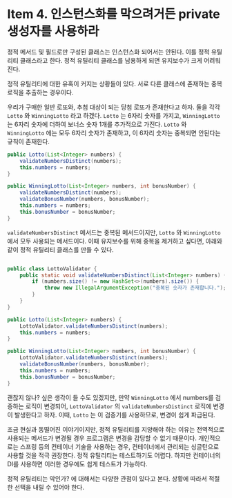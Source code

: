 # Item 4. 인스턴스화를 막으려거든 private 생성자를 사용하라

정적 메서드 및 필드로만 구성된 클래스는 인스턴스화 되어서는 안된다. 이를 정적 유틸리티 클래스라고 한다. 정적 유틸리티 클래스를 남용하게 되면 유지보수가 크게 어려워진다.

정적 유틸리티에 대한 유혹이 커지는 상황들이 있다. 서로 다른 클래스에 존재하는 중복 로직을 추출하는 경우이다. 

우리가 구매한 일반 로또와, 추첨 대상이 되는 당첨 로또가 존재한다고 하자. 둘을 각각 `Lotto` 와 `WinningLotto` 라고 하겠다. `Lotto` 는 6자리 숫자를 가지고, `WinningLotto` 는 6자리 숫자에 더하여 보너스 숫자 1개를 추가적으로 가진다. `Lotto` 와 `WinningLotto` 에는 모두 6자리 숫자가 존재하고, 이 6자리 숫자는 중복되면 안된다는 규칙이 존재한다.

```java
public Lotto(List<Integer> numbers) {
    validateNumbersDistinct(numbers);
    this.numbers = numbers;
}

public WinningLotto(List<Integer> numbers, int bonusNumber) {
    validateNumbersDistinct(numbers);
    validateBonusNumber(numbers, bonusNumber);
    this.numbers = numbers;
    this.bonusNumber = bonusNumber;
}
```

`validateNumbersDistinct` 메서드는 중복된 메서드이지만, `Lotto` 와 `WinningLotto` 에서 모두 사용되는 메서드이다. 이때 유지보수를 위해 중복을 제거하고 싶다면, 아래와 같이 정적 유틸리티 클래스를 만들 수 있다.

```java

public class LottoValidator {
    public static void validateNumbersDistinct(List<Integer> numbers) {
        if (numbers.size() != new HashSet<>(numbers).size()) {
            throw new IllegalArgumentException("중복된 숫자가 존재합니다.");
        }
    }
}

public Lotto(List<Integer> numbers) {
    LottoValidator.validateNumbersDistinct(numbers);
    this.numbers = numbers;
}

public WinningLotto(List<Integer> numbers, int bonusNumber) {
    LottoValidator.validateNumbersDistinct(numbers);
    validateBonusNumber(numbers, bonusNumber);
    this.numbers = numbers;
    this.bonusNumber = bonusNumber;
}
```

괜찮지 않나? 싶은 생각이 들 수도 있겠지만, 만약 `WinningLotto` 에서 numbers를 검증하는 로직이 변경되어, `LottoValidator` 의 `validateNumbersDistinct` 로직에 변경이 발생한다고 하자. 이때, `Lotto` 는 이 검증기를 사용하므로, 변경이 쉽게 파급된다.

조금 현실과 동떨어진 이야기이지만, 정적 유틸리티를 지양해야 하는 이유는 전역적으로 사용되는 메서드가 변경될 경우 프로그램은 변경을 감당할 수 없기 때문이다. 개인적으로는 스프링 등의 컨테이너 기술을 사용하는 경우, 컨테이너에서 관리되는 싱글턴으로 사용할 것을 적극 권장한다. 정적 유틸리티는 테스트하기도 어렵다. 하지만 컨테이너의 DI를 사용하면 이러한 경우에도 쉽게 테스트가 가능하다. 

정적 유틸리티는 악인가? 에 대해서는 다양한 관점이 있다고 본다. 상황에 따라서 적절한 선택을 내릴 수 있어야 한다.